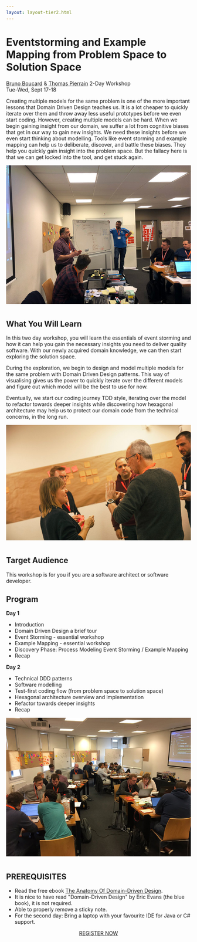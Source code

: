 ```yaml
---
layout: layout-tier2.html
---
```

<div class="container section workshop-single-page">
    <div class="row">
      <div class="col-xs-12 col-sm-2">
            <div class="speaker-container">
                <div class="co-workshop-img bruno-and-thomas no-hover"></div>
                </div>
            </div>
            <div class="col-xs-12 col-sm-8 content">
                <h1>Eventstorming and Example Mapping from Problem Space to Solution Space</h1>
                <p><span class="speaker-name"><a href="../speakers/bruno-boucard.html">Bruno Boucard</a> &amp; <a href="../speakers/thomas-pierrain.html">Thomas Pierrain</a></span>
                <span class="duration">2-Day Workshop<br>Tue-Wed, Sept 17-18</span></p>
                <p>Creating multiple models for the same problem is one of the more important lessons that Domain Driven Design teaches us. It is a lot cheaper to quickly iterate over them and throw away less useful prototypes before we even start coding. However, creating multiple models can be hard. When we begin gaining insight from our domain, we suffer a lot from cognitive biases that get in our way to gain new insights. We need these insights before we even start thinking about modelling. Tools like event storming and example mapping can help us to deliberate, discover, and battle these biases. They help you quickly gain insight into the problem space. But the fallacy here is that we can get locked into the tool, and get stuck again.</p>
                <img src="../img/workshop/Workshop-Bruno-Thomas-2.jpg" class="speaker--workshop-content-img" alt="" style="margin-bottom: 10px">
                <h2 class="speaker-subheader">What You Will Learn</h2>
                <p>In this two day workshop, you will learn the essentials of event storming and how it can help you gain the necessary insights you need to deliver quality software. With our newly acquired domain knowledge, we can then start exploring the solution space.</p>
                <p>During the exploration, we begin to design and model multiple models for the same problem with Domain Driven Design patterns. This way of visualising gives us the power to quickly iterate over the different models and figure out which model will be the best to use for now.</p>
                <p>Eventually, we start our coding journey TDD style, iterating over the model to refactor towards deeper insights while discovering how hexagonal architecture may help us to protect our domain code from the technical concerns, in the long run.</p>
                <img src="../img/workshop/Workshop-Bruno-Thomas-3.jpg" class="speaker--workshop-content-img" alt="" style="margin-bottom: 10px">
                <h2 class="speaker-subheader">Target Audience</h2>
                <p>This workshop is for you if you are a software architect or software developer.</p>
                <h2 class="speaker-subheader">Program</h2>
                <p><strong>Day 1</strong></p>
                <ul>
                    <li>Introduction</li>
                    <li>Domain Driven Design a brief tour</li>
                    <li>Event Storming - essential workshop</li>
                    <li>Example Mapping - essential workshop</li>
                    <li>Discovery Phase: Process Modeling Event Storming / Example Mapping</li>
                    <li>Recap</li>
                </ul>
                <p><strong>Day 2</strong></p>
                <ul>
                    <li>Technical DDD patterns</li>
                    <li>Software modelling</li>
                    <li>Test-first coding flow (from problem space to solution space)</li>
                    <li>Hexagonal architecture overview and implementation</li>
                    <li>Refactor towards deeper insights</li>
                    <li>Recap</li>
                </ul>
                <img src="../img/workshop/Workshop-Bruno-Thomas-1.jpg" class="speaker--workshop-content-img" alt="" style="margin-bottom: 10px">
                <h2 class="speaker-subheader">PREREQUISITES</h2>
                <ul>
                    <li>Read the free ebook <a href="https://leanpub.com/theanatomyofdomain-drivendesign">The Anatomy Of Domain-Driven Design</a>.</li>
                    <li>It is nice to have read "Domain-Driven Design" by Eric Evans (the blue book), it is not required.</li>
                    <li>Able to properly remove a sticky note.</li>
                    <li>For the second day: Bring a laptop with your favourite IDE for Java or C# support.</li>
                </ul>
                <div class="col-xs-12" align="center">
                    <a class="btn" href="https://ti.to/eddd/explore-ddd-2019">REGISTER NOW</a>
                </div>
            </div>
        </div>
    </div>
</div> <!-- container -->